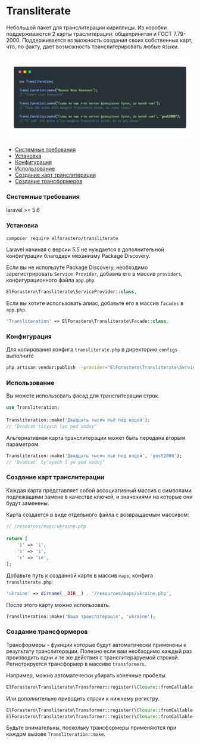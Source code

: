 # Transliterate
Небольшой пакет для транслитерации кириллицы. Из коробки поддерживаются 2 карты траслитерации: общепринятая и ГОСТ 7.79-2000. Поддерживается возможность создания своих собственных карт, что, по факту, дает возможность транслитерировать любые языки.

![Code example](example.png)

- [Системные требования](#Системные-требования)
- [Установка](#Установка)
- [Конфигурация](#Конфигурация)
- [Использование](#Использование)
- [Создание карт транслитерации](#Создание-карт-транслитерации)
- [Создание трансформеров](#Создание-трансформеров)


### Системные требования
laravel >= 5.6

### Установка
```
composer require elforastero/transliterate
```

Laravel начиная с версии *5.5* не нуждается в дополнительной конфигурации благодаря механизму Package Discovery.

Если вы не используте Package Discovery, необходимо зарегистрировать `Service Provider`, добавив его в массив `providers`, конфигурационного файла `app.php`.

```php
ElForastero\Transliterate\ServiceProvider::class,
```

Если вы хотите использовать алиас, добавьте его в массив `facades` в `app.php`.

```php
'Transliteration' => ElForastero\Transliterate\Facade::class,
```

### Конфигурация

Для копирования конфига `transliterate.php` в директорию `configs` выполните

```bash
php artisan vendor:publish --provider="ElForastero\Transliterate\ServiceProvider"
```

### Использование

Вы можете использовать фасад для транслитерации строк.

```php
use Transliteration;

Transliteration::make('Двадцать тысяч льё под водой');
// "Dvadcat tisyach lyo pod vodoy"
```

Альтернативная карта транслитерации может быть передана вторым параметром.

```php
Transliteration::make('Двадцать тысяч льё под водой', 'gost2000');
// "Dvadcat` ty'syach l`yo pod vodoj"
```

### Создание карт транслитерации

Каждая карта представляет собой ассоциативный массив с символами подлежащими замене в качестве ключей, и значениями на которые они будут заменены.

Карта создается в виде отдельного файла с возвращаемым массивом:

```php
// /resources/maps/ukraine.php

return [
    'ї' => 'i',
    'і' => 'i',
    'є' => 'ie',
];
```

Добавьте путь к созданной карте в массив `maps`, конфига `transliterate.php`:

```php
'ukraine' => dirname(__DIR__) . '/resources/maps/ukraine.php',
```

После этого карту можно использовать.

```php
Transliteration::make('Ваша транслітерація', 'ukraine');
```

### Создание трансформеров

Трансформеры - фукнции которые будут автоматически применены к результату транслитерации. Полезно если вам необходимо каждый раз производить одни и те же действия с транслитераруемой строкой. Регистрируется трансформер в массиве `transformers`.

Например, можно автоматечески убирать конечные пробелы.

```php
ElForastero\Transliterate\Transformer::register(\Closure::fromCallable('trim')),
```

Или дополнительно приводить строки к нижнему регистру.

```php
ElForastero\Transliterate\Transformer::register(\Closure::fromCallable('trim')),
ElForastero\Transliterate\Transformer::register(\Closure::fromCallable('strtolower')),
```

Будьте внимательны, поскольку трансформеры применяются при каждом вызове `Transliteration::make`.